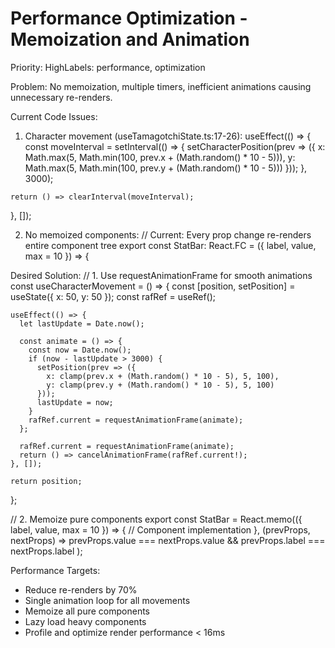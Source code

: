 # Performance Optimization - Memoization and Animation

  Priority: HighLabels: performance, optimization

  Problem:
  No memoization, multiple timers, inefficient animations causing unnecessary re-renders.

  Current Code Issues:

  1. Character movement (useTamagotchiState.ts:17-26):
  useEffect(() => {
    const moveInterval = setInterval(() => {
      setCharacterPosition(prev => ({
        x: Math.max(5, Math.min(100, prev.x + (Math.random() * 10 - 5))),
        y: Math.max(5, Math.min(100, prev.y + (Math.random() * 10 - 5)))
      }));
    }, 3000);

    return () => clearInterval(moveInterval);
  }, []);

  2. No memoized components:
  // Current: Every prop change re-renders entire component tree
  export const StatBar: React.FC<StatBarProps> = ({ label, value, max = 10 }) => {

  Desired Solution:
  // 1. Use requestAnimationFrame for smooth animations
  const useCharacterMovement = () => {
    const [position, setPosition] = useState({ x: 50, y: 50 });
    const rafRef = useRef<number>();

    useEffect(() => {
      let lastUpdate = Date.now();

      const animate = () => {
        const now = Date.now();
        if (now - lastUpdate > 3000) {
          setPosition(prev => ({
            x: clamp(prev.x + (Math.random() * 10 - 5), 5, 100),
            y: clamp(prev.y + (Math.random() * 10 - 5), 5, 100)
          }));
          lastUpdate = now;
        }
        rafRef.current = requestAnimationFrame(animate);
      };

      rafRef.current = requestAnimationFrame(animate);
      return () => cancelAnimationFrame(rafRef.current!);
    }, []);

    return position;
  };

  // 2. Memoize pure components
  export const StatBar = React.memo<StatBarProps>(({ label, value, max = 10 }) => {
    // Component implementation
  }, (prevProps, nextProps) =>
    prevProps.value === nextProps.value &&
    prevProps.label === nextProps.label
  );

  Performance Targets:
  - Reduce re-renders by 70%
  - Single animation loop for all movements
  - Memoize all pure components
  - Lazy load heavy components
  - Profile and optimize render performance < 16ms

